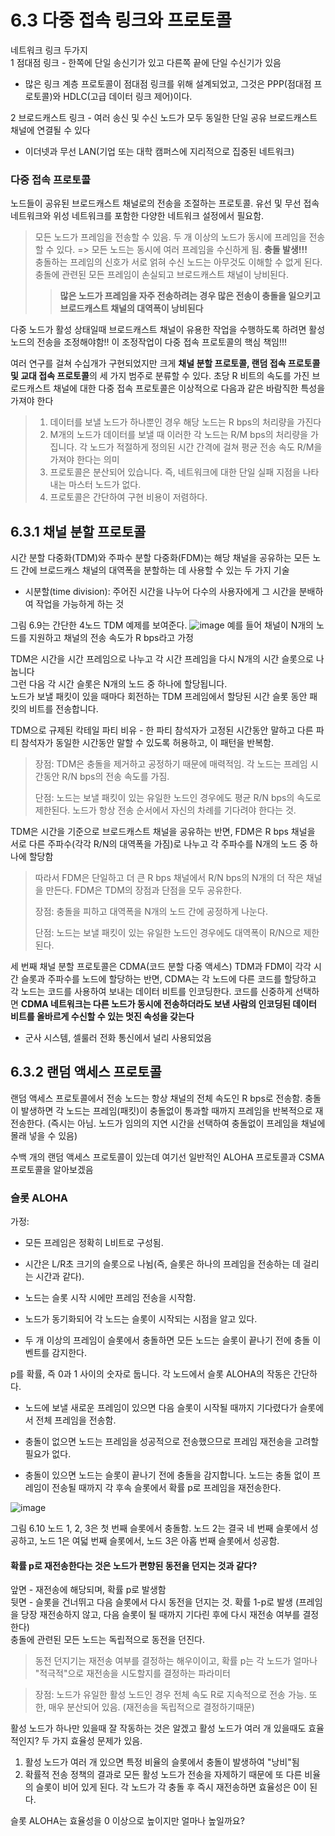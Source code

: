 # 6.3 다중 접속 링크와 프로토콜
네트워크 링크 두가지<BR>
1 점대점 링크 - 한쪽에 단일 송신기가 있고 다른쪽 끝에 단일 수신기가 있음<BR>
  - 많은 링크 계층 프로토콜이 점대점 링크를 위해 설계되었고, 그것은 PPP(점대점 프로토콜)와 HDLC(고급 데이터 링크 제어)이다. <BR>

2 브로드캐스트 링크 - 여러 송신 및 수신 노드가 모두 동일한 단일 공유 브로드캐스트 채널에 연결될 수 있다<BR>
  - 이더넷과 무선 LAN(기업 또는 대학 캠퍼스에 지리적으로 집중된 네트워크)
  
### 다중 접속 프로토콜
노드들이 공유된 브로드캐스트 채널로의 전송을 조절하는 프로토콜. 유선 및 무선 접속 네트워크와 위성 네트워크를 포함한 다양한 네트워크 설정에서 필요함. 

> 모든 노드가 프레임을 전송할 수 있음. 두 개 이상의 노드가 동시에 프레임을 전송할 수 있다. => 모든 노드는 동시에 여러 프레임을 수신하게 됨. **충돌 발생!!!**<BR>
충돌하는 프레임의 신호가 서로 얽혀 수신 노드는 아무것도 이해할 수 없게 된다. 충돌에 관련된 모든 프레임이 손실되고 브로드캐스트 채널이 낭비된다.<BR>
> > **많은 노드가 프레임을 자주 전송하려는 경우 많은 전송이 충돌을 일으키고 브로드캐스트 채널의 대역폭이 낭비된다**

다중 노드가 활성 상태일때 브로드캐스트 채널이 유용한 작업을 수행하도록 하려면 활성 노드의 전송을 조정해야함!! 이 조정작업이 다중 접속 프로토콜의 핵심 책임!!!

여러 연구를 걸쳐 수십개가 구현되었지만 크게 **채널 분할 프로토콜, 랜덤 접속 프로토콜 및 교대 접속 프로토콜**의 세 가지 범주로 분류할 수 있다. 
초당 R 비트의 속도를 가진 브로드캐스트 채널에 대한 다중 접속 프로토콜은 이상적으로 다음과 같은 바람직한 특성을 가져야 한다
> 1. 데이터를 보낼 노드가 하나뿐인 경우 해당 노드는 R bps의 처리량을 가진다
> 2. M개의 노드가 데이터를 보낼 때 이러한 각 노드는 R/M bps의 처리량을 가집니다. 각 노드가 적절하게 정의된 시간 간격에 걸쳐 평균 전송 속도 R/M을 가져야 한다는 의미
> 3. 프로토콜은 분산되어 있습니다. 즉, 네트워크에 대한 단일 실패 지점을 나타내는 마스터 노드가 없다.
> 4. 프로토콜은 간단하여 구현 비용이 저렴하다.

## 6.3.1 채널 분할 프로토콜

시간 분할 다중화(TDM)와 주파수 분할 다중화(FDM)는 해당 채널을 공유하는 모든 노드 간에 브로드캐스 채널의 대역폭을 분할하는 데 사용할 수 있는 두 가지 기술

* 시분할(time division): 주어진 시간을 나누어 다수의 사용자에게 그 시간을 분배하여 작업을 가능하게 하는 것

그림 6.9는 간단한 4노드 TDM 예제를 보여준다.
![image](https://github.com/user-attachments/assets/8217a620-1bc8-4dd4-91a4-ac0cb38bce14)
예를 들어 채널이 N개의 노드를 지원하고 채널의 전송 속도가 R bps라고 가정<BR>

TDM은 시간을 시간 프레임으로 나누고 각 시간 프레임을 다시 N개의 시간 슬롯으로 나눕니다<BR>
그런 다음 각 시간 슬롯은 N개의 노드 중 하나에 할당됩니다.<BR>
노드가 보낼 패킷이 있을 때마다 회전하는 TDM 프레임에서 할당된 시간 슬롯 동안 패킷의 비트를 전송합니다.<BR>


TDM으로 규제된 칵테일 파티 비유 - 한 파티 참석자가 고정된 시간동안 말하고 다른 파티 참석자가 동일한 시간동안 말할 수 있도록 허용하고, 이 패턴을 반복함. 

> 장점: TDM은 충돌을 제거하고 공정하기 때문에 매력적임. 각 노드는 프레임 시간동안 R/N bps의 전송 속도를 가짐.
> 
> 단점: 노드는 보낼 패킷이 있는 유일한 노드인 경우에도 평균 R/N bps의 속도로 제한된다. 노드가 항상 전송 순서에서 자신의 차례를 기다려야 한다는 것.

TDM은 시간을 기준으로 브로드캐스트 채널을 공유하는 반면, FDM은 R bps 채널을 서로 다른 주파수(각각 R/N의 대역폭을 가짐)로 나누고 각 주파수를 N개의 노드 중 하나에 할당함

> 따라서  FDM은 단일하고 더 큰 R bps 채널에서 R/N bps의 N개의 더 작은 채널을 만든다.
> FDM은 TDM의 장점과 단점을 모두 공유한다.
>
> 장점: 충돌을 피하고 대역폭을 N개의 노드 간에 공정하게 나눈다.
>
> 단점: 노드는 보낼 패킷이 있는 유일한 노드인 경우에도 대역폭이 R/N으로 제한된다.

세 번째 채널 분할 프로토콜은 CDMA(코드 분할 다중 액세스)
TDM과 FDM이 각각 시간 슬롯과 주파수를 노드에 할당하는 반면, CDMA는 각 노드에 다른 코드를 할당하고 각 노드는 코드를 사용하여 보내는 데이터 비트를 인코딩한다. 코드를 신중하게 선택하면 **CDMA 네트워크는 다른 노드가 동시에 전송하더라도 보낸 사람의 인코딩된 데이터 비트를 올바르게 수신할 수 있는 멋진 속성을 갖는다**
- 군사 시스템, 셀룰러 전화 통신에서 널리 사용되었음

## 6.3.2 랜덤 액세스 프로토콜
랜덤 액세스 프로토콜에서 전송 노드는 항상 채널의 전체 속도인 R bps로 전송함. 충돌이 발생하면 각 노드는 프레임(패킷)이 충돌없이 통과할 때까지 프레임을 반복적으로 재전송한다. (즉시는 아님. 노드가 임의의 지연 시간을 선택하여 충돌없이 프레임을 채널에 몰래 넣을 수 있음)

수백 개의 랜덤 액세스 프로토콜이 있는데 여기선 일반적인 ALOHA 프로토콜과 CSMA 프로토콜을 알아보겠음

### 슬롯 ALOHA
가정:
  - 모든 프레임은 정확히 L비트로 구성됨.

  - 시간은 L/R초 크기의 슬롯으로 나뉨(즉, 슬롯은 하나의 프레임을 전송하는 데 걸리는 시간과 같다).

  - 노드는 슬롯 시작 시에만 프레임 전송을 시작함.

  - 노드가 동기화되어 각 노드는 슬롯이 시작되는 시점을 알고 있다.

  - 두 개 이상의 프레임이 슬롯에서 충돌하면 모든 노드는 슬롯이 끝나기 전에 충돌 이벤트를 감지한다.

p를 확률, 즉 0과 1 사이의 숫자로 둡니다. 각 노드에서 슬롯 ALOHA의 작동은 간단하다.

  - 노드에 보낼 새로운 프레임이 있으면 다음 슬롯이 시작될 때까지 기다렸다가 슬롯에서 전체 프레임을 전송함.

  - 충돌이 없으면 노드는 프레임을 성공적으로 전송했으므로 프레임 재전송을 고려할 필요가 없다.

  - 충돌이 있으면 노드는 슬롯이 끝나기 전에 충돌을 감지합니다. 노드는 충돌 없이 프레임이 전송될 때까지 각 후속 슬롯에서 확률 p로 프레임을 재전송한다.


![image](https://github.com/user-attachments/assets/7f5db633-28b0-4ad9-abb1-cd10628b4a05)

그림 6.10 노드 1, 2, 3은 첫 번째 슬롯에서 충돌함. 노드 2는 결국 네 번째 슬롯에서 성공하고, 노드 1은 여덟 번째 슬롯에서, 노드 3은 아홉 번째 슬롯에서 성공함.

#### 확률 p로 재전송한다는 것은 노드가 편향된 동전을 던지는 것과 같다?
앞면 - 재전송에 해당되며, 확률 p로 발생함<BR>
뒷면 - 슬롯을 건너뛰고 다음 슬롯에서 다시 동전을 던지는 것. 확률 1-p로 발생 (프레임을 당장 재전송하지 않고, 다음 슬롯이 될 때까지 기다린 후에 다시 재전송 여부를 결정한다)<BR>
충돌에 관련된 모든 노드는 독립적으로 동전을 던진다.<BR>
> 동전 던지기는 재전송 여부를 결정하는 해우이이고, 확률 p는 각 노드가 얼마나 "적극적"으로 재전송을 시도할지를 결정하는 파라미터

> 장점: 노드가 유일한 활성 노드인 경우 전체 속도 R로 지속적으로 전송 가능. 또한, 매우 분산되어 있음. (재전송을 독립적으로 결정하기때문)

활성 노드가 하나만 있을때 잘 작동하는 것은 알겠고 활성 노드가 여러 개 있을때도 효율적인지?
두 가지 효율성 문제가 있음. 
1. 활성 노드가 여러 개 있으면 특정 비율의 슬롯에서 충돌이 발생하여 "낭비"됨
2. 확률적 전송 정책의 결과로 모든 활성 노드가 전송을 자제하기 때문에 또 다른 비율의 슬롯이 비어 있게 된다. 
각 노드가 각 충돌 후 즉시 재전송하면 효율성은 0이 된다.

슬롯 ALOHA는 효율성을 0 이상으로 높이지만 얼마나 높일까요?




